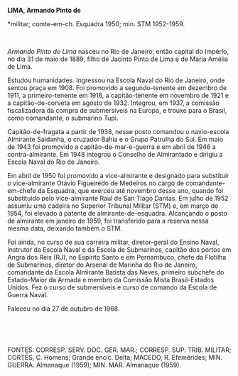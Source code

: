 **LIMA, Armando Pinto de**

\*militar; comte-em-ch. Esquadra 1950; min. STM 1952-1959.

 

*Armando Pinto de Lima* nasceu no Rio de Janeiro, então capital do
Império, no dia 31 de maio de 1889, filho de Jacinto Pinto de Lima e de
Maria Amélia de Lima.

Estudou humanidades. Ingressou na Escola Naval do Rio de Janeiro, onde
sentou praça em 1908. Foi promovido a segundo-tenente em dezembro de
1911, a primeiro-tenente em 1916, a capitão-tenente em novembro de 1921
e a capitão-de-corveta em agosto de 1932. Integrou, em 1937, a comissão
fiscalizadora da compra de submersíveis na Europa, e trouxe para o
Brasil, como comandante, o submarino Tupi.

Capitão-de-fragata a partir de 1938, nesse posto comandou o navio-escola
Almirante Saldanha, o cruzador Bahia e o Grupo Patrulha do Sul. Em maio
de 1943 foi promovido a capitão-de-mar-e-guerra e em abril de 1946 a
contra-almirante. Em 1948 integrou o Conselho de Almirantado e dirigiu a
Escola Naval do Rio de Janeiro.

Em abril de 1950 foi promovido a vice-almirante e designado para
substituir o vice-almirante Otávio Figueiredo de Medeiros no cargo de
comandante-em-chefe da Esquadra, que exerceu até novembro desse ano,
quando foi substituído pelo vice-almirante Raul de San Tiago Dantas. Em
julho de 1952 assumiu uma cadeira no Superior Tribunal Militar (STM) e,
em março de 1954, foi elevado à patente de almirante-de-esquadra.
Alcançando o posto de almirante em janeiro de 1959, foi transferido para
a reserva nessa mesma data, deixando também o STM.

Foi ainda, no curso de sua carreira militar, diretor-geral do Ensino
Naval, instrutor da Escola Naval e da Escola de Submarinos, capitão dos
portos em Angra dos Reis (RJ), no Espírito Santo e em Pernambuco, chefe
da Flotilha de Submarinos, diretor do Arsenal de Marinha do Rio de
Janeiro, comandante da Escola Almirante Batista das Neves, primeiro
subchefe do Estado-Maior da Armada e membro da Comissão Mista
Brasil-Estados Unidos. Fez o curso de submersíveis e curso de comando da
Escola de Guerra Naval.

Faleceu no dia 27 de outubro de 1968.

 

 

FONTES: CORRESP. SERV. DOC. GER. MAR.; CORRESP. SUP. TRIB. MILITAR;
CORTÉS, C. Homens; Grande encic. Delta; MACEDO, R. Efemérides; MIN.
GUERRA. Almanaque (1959); MIN. MAR. Almanaque (1959).

 
